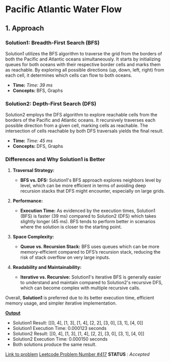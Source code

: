 # Pacific Atlantic Water Flow

## 1. **Approach**

### **Solution1: Breadth-First Search (BFS)**
Solution1 utilizes the BFS algorithm to traverse the grid from the borders of both the Pacific and Atlantic oceans simultaneously. It starts by initializing queues for both oceans with their respective border cells and marks them as reachable. By exploring all possible directions (up, down, left, right) from each cell, it determines which cells can flow to both oceans.

- **Time:** *Time: 39 ms*
- **Concepts:** BFS, Graphs

### **Solution2: Depth-First Search (DFS)**
Solution2 employs the DFS algorithm to explore reachable cells from the borders of the Pacific and Atlantic oceans. It recursively traverses each possible direction from a given cell, marking cells as reachable. The intersection of cells reachable by both DFS traversals yields the final result.

- **Time:** *Time: 45 ms*
- **Concepts:** DFS, Graphs

### **Differences and Why Solution1 is Better**

1. **Traversal Strategy:**
   - **BFS vs. DFS:** Solution1's BFS approach explores neighbors level by level, which can be more efficient in terms of avoiding deep recursion stacks that DFS might encounter, especially on large grids.
   
2. **Performance:**
   - **Execution Time:** As evidenced by the execution times, Solution1 (BFS) is faster (39 ms) compared to Solution2 (DFS) which takes slightly longer (45 ms). BFS tends to perform better in scenarios where the solution is closer to the starting point.
   
3. **Space Complexity:**
   - **Queue vs. Recursion Stack:** BFS uses queues which can be more memory-efficient compared to DFS’s recursion stack, reducing the risk of stack overflow on very large inputs.

4. **Readability and Maintainability:**
   - **Iterative vs. Recursive:** Solution1's iterative BFS is generally easier to understand and maintain compared to Solution2's recursive DFS, which can become complex with multiple recursive calls.

Overall, **Solution1** is preferred due to its better execution time, efficient memory usage, and simpler iterative implementation.

**<u>Output</u>**
* Solution1 Result: [[0, 4], [1, 3], [1, 4], [2, 2], [3, 0], [3, 1], [4, 0]]
* Solution1 Execution Time: 0.000123 seconds
* Solution2 Result: [[0, 4], [1, 3], [1, 4], [2, 2], [3, 0], [3, 1], [4, 0]]
* Solution2 Execution Time: 0.000150 seconds
* Both solutions produce the same result.

[Link to problem](https://leetcode.com/problems/pacific-atlantic-water-flow/)
<u>Leetcode Problem Number #417</u>
**STATUS** : _Accepted_ 